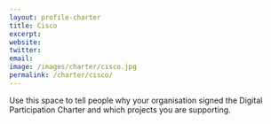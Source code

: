 ```yaml
---
layout: profile-charter
title: Cisco
excerpt: 
website: 
twitter: 
email: 
image: /images/charter/cisco.jpg
permalink: /charter/cisco/
---
```


Use this space to tell people why your organisation signed the Digital Participation Charter and which projects you are supporting.